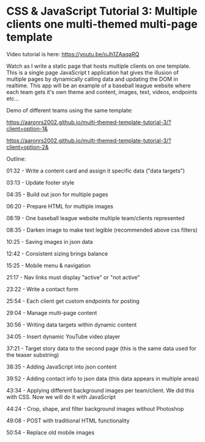 # CSS &amp; JavaScript Tutorial 3: Multiple clients one multi-themed multi-page template

Video tutorial is here: https://youtu.be/oJh1ZAaqaRQ

Watch as I write a static page that hosts multiple clients on one template. This is a single page JavaScript t application hat gives the illusion of multiple pages by dynamically calling data and updating the DOM in realtime. 
This app will be an example of a baseball league website where each team gets it's own theme and content, images, text, videos, endpoints etc...

Demo of different teams using the same template:

https://aaronrs2002.github.io/multi-themed-template-tutorial-3/?client=option-1&

https://aaronrs2002.github.io/multi-themed-template-tutorial-3/?client=option-2&





Outline:

01:32 - Write a content card and assign it specific data ("data targets")

03:13 - Update footer style

04:35 - Build out json for multiple pages

06:20 - Prepare HTML for multiple images

08:19 - One baseball league website multiple team/clients represented

08:35 - Darken image to make text legible (recommended above css filters)

10:25 - Saving images in json data

12:42 - Consistent sizing brings balance

15:25 - Mobile menu & navigation

21:17 - Nav links must display "active" or "not active"

23:22 - Write a contact form

25:54 - Each client get custom endpoints for posting

29:04 - Manage multi-page content

30:56 - Writing data targets within dynamic content

34:05 - Insert dynamic YouTube video player

37:21 - Target story data to the second page (this is the same data used for the teaser substring)

38:35 - Adding JavaScript into json content

39:52 - Adding contact info to json data (this data appears in multiple areas)

43:34 - Applying different background images per team/client. We did this with CSS. Now we will do it with JavaScript

44:24 - Crop, shape, and filter background images without Photoshop

49:08 - POST with traditional HTML functionality

50:54 - Replace old mobile images
